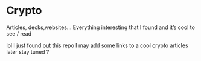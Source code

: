 # Crypto
Articles, decks,websites... Everything interesting that I found and it’s cool to see / read 

lol I just found out this repo 
I may add some links to a cool crypto articles later
stay tuned ?
